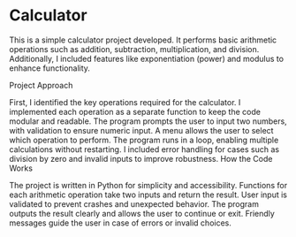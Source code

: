 # Calculator

This is a simple calculator project developed.
It performs basic arithmetic operations such as addition, subtraction, multiplication, and division.
Additionally, I included features like exponentiation (power) and modulus to enhance functionality.

Project Approach

First, I identified the key operations required for the calculator.
I implemented each operation as a separate function to keep the code modular and readable.
The program prompts the user to input two numbers, with validation to ensure numeric input.
A menu allows the user to select which operation to perform.
The program runs in a loop, enabling multiple calculations without restarting.
I included error handling for cases such as division by zero and invalid inputs to improve robustness.
How the Code Works

The project is written in Python for simplicity and accessibility.
Functions for each arithmetic operation take two inputs and return the result.
User input is validated to prevent crashes and unexpected behavior.
The program outputs the result clearly and allows the user to continue or exit.
Friendly messages guide the user in case of errors or invalid choices.

